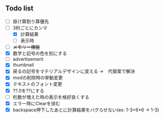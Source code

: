 ## Todo list
- [ ] 掛け算割り算優先
- [ ] 3桁ごとにカンマ
  - [x] 計算結果
  - [ ] 表示時
- [ ] ~~メモリー機能~~
- [x] 数字と記号の色を別にする
- [ ] advertisement
- [x] thumbnail
- [x] 戻るの記号をマテリアルデザインに変える →　代替案で解決
- [x] modの削除時の挙動変更
- [x] テキストのフォント変更
- [x] ??.0を??にする
- [ ] 桁数が増えた時の表示を格好良くする
- [x] エラー時にClearを挟む
- [x] backspace押下したあとに計算結果をバグらせない(ex: 1-3+6*6 → 1-3)
